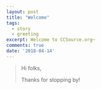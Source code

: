 ```yaml
---
layout: post
title: "Welcome"
tags:
  - story
  - greeting
excerpt: Welcome to CCSource.org~
comments: true
date: '2018-04-14'
---
```

> Hi folks,
>
> Thanks for stopping by!
